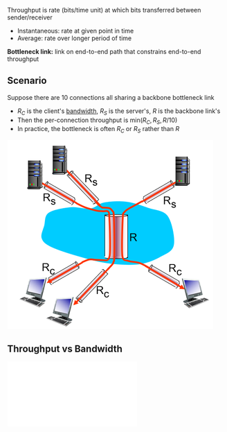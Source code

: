 Throughput is rate (bits/time unit) at which bits transferred between sender/receiver
- Instantaneous: rate at given point in time
- Average: rate over longer period of time

**Bottleneck link:** link on end-to-end path that constrains end-to-end throughput

## Scenario

Suppose there are 10 connections all sharing a backbone bottleneck link
- $R_C$ is the client's [bandwidth](Bandwidth.md), $R_S$ is the server's, $R$ is the backbone link's
- Then the per-connection throughput is $\mathrm{min}(R_C, R_S, R/10)$
- In practice, the bottleneck is often $R_C$ or $R_S$ rather than $R$

![throughput-scenario](img/throughput-scenario.png)

## Throughput vs Bandwidth

![Bandwidth vs Throughput](Bandwidth%20vs%20Throughput.md)
